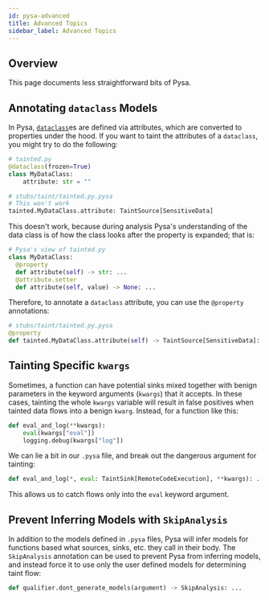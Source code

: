 ```yaml
---
id: pysa-advanced
title: Advanced Topics
sidebar_label: Advanced Topics
---
```


## Overview

This page documents less straightforward bits of Pysa.

## Annotating `dataclass` Models

In Pysa, [`dataclass`](https://docs.python.org/3/library/dataclasses.html?)es
are defined via attributes, which are converted to properties under the hood. If
you want to taint the attributes of a `dataclass`, you might try to do the
following:

```python
# tainted.py
@dataclass(frozen=True)
class MyDataClass:
    attribute: str = ""
```


```python
# stubs/taint/tainted.py.pysa
# This won't work
tainted.MyDataClass.attribute: TaintSource[SensitiveData]
```

This doesn't work, because during analysis Pysa's understanding of the data
class is of how the class looks after the property is expanded; that is:

```python
# Pysa's view of tainted.py
class MyDataClass:
  @property
  def attribute(self) -> str: ...
  @attribute.setter
  def attribute(self, value) -> None: ...
```

Therefore, to annotate a `dataclass` attribute, you can use the `@property`
annotations:

```python
# stubs/taint/tainted.py.pysa
@property
def tainted.MyDataClass.attribute(self) -> TaintSource[SensitiveData]: ...
```

## Tainting Specific `kwargs`

Sometimes, a function can have potential sinks mixed together with benign
parameters in the keyword arguments (`kwargs`) that it accepts. In these cases,
tainting the whole `kwargs` variable will result in false positives when tainted
data flows into a benign `kwarg`. Instead, for a function like this:

```python
def eval_and_log(**kwargs):
    eval(kwargs["eval"])
    logging.debug(kwargs["log"])
```

We can lie a bit in our `.pysa` file, and break out the dangerous argument for
tainting:

```python
def eval_and_log(*, eval: TaintSink[RemoteCodeExecution], **kwargs): ...
```

This allows us to catch flows only into the `eval` keyword argument.

## Prevent Inferring Models with `SkipAnalysis`

In addition to the models defined in `.pysa` files, Pysa will infer models for
functions based what sources, sinks, etc. they call in their body. The
`SkipAnalysis` annotation can be used to prevent Pysa from inferring models, and
instead force it to use only the user defined models for determining taint flow:

```python
def qualifier.dont_generate_models(argument) -> SkipAnalysis: ...
```

